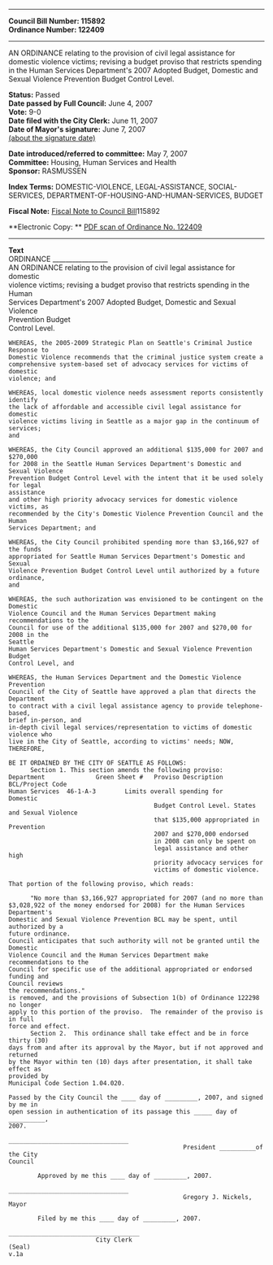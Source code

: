 * * * * *  
  
**Council Bill Number: [](#h0)[](#h2)115892**   
**Ordinance Number: 122409**  
  
* * * * *  
  
AN ORDINANCE relating to the provision of civil legal assistance for domestic violence victims; revising a budget proviso that restricts spending in the Human Services Department's 2007 Adopted Budget, Domestic and Sexual Violence Prevention Budget Control Level.  
  
**Status:** Passed   
**Date passed by Full Council:** June 4, 2007   
**Vote:** 9-0   
**Date filed with the City Clerk:** June 11, 2007   
**Date of Mayor's signature:** June 7, 2007   
[(about the signature date)](/~public/approvaldate.htm)   
  
  
**Date introduced/referred to committee:** May 7, 2007   
**Committee:** Housing, Human Services and Health   
**Sponsor:** RASMUSSEN   
  
**Index Terms:** DOMESTIC-VIOLENCE, LEGAL-ASSISTANCE, SOCIAL-SERVICES, DEPARTMENT-OF-HOUSING-AND-HUMAN-SERVICES, BUDGET  
  
**Fiscal Note:** [Fiscal Note to Council Bill](http://clerk.seattle.gov/~public/fnote/115892.htm)[](#h1)[](#h3)115892  
  
**Electronic Copy: ** [PDF scan of Ordinance No. 122409](/~archives/Ordinances/Ord_122409.pdf)  
  
* * * * *  
  
**Text**  
    ORDINANCE _________________  
    AN ORDINANCE relating to the provision of civil legal assistance for domestic  
    violence victims; revising a budget proviso that restricts spending in the Human  
    Services Department's 2007 Adopted Budget, Domestic and Sexual Violence  
    Prevention Budget  
    Control Level.  
  
    WHEREAS, the 2005-2009 Strategic Plan on Seattle's Criminal Justice Response to  
    Domestic Violence recommends that the criminal justice system create a  
    comprehensive system-based set of advocacy services for victims of domestic  
    violence; and  
  
    WHEREAS, local domestic violence needs assessment reports consistently identify  
    the lack of affordable and accessible civil legal assistance for domestic  
    violence victims living in Seattle as a major gap in the continuum of services;  
    and  
  
    WHEREAS, the City Council approved an additional $135,000 for 2007 and $270,000  
    for 2008 in the Seattle Human Services Department's Domestic and Sexual Violence  
    Prevention Budget Control Level with the intent that it be used solely for legal  
    assistance  
    and other high priority advocacy services for domestic violence victims, as  
    recommended by the City's Domestic Violence Prevention Council and the Human  
    Services Department; and  
  
    WHEREAS, the City Council prohibited spending more than $3,166,927 of the funds  
    appropriated for Seattle Human Services Department's Domestic and Sexual  
    Violence Prevention Budget Control Level until authorized by a future ordinance,  
    and  
  
    WHEREAS, the such authorization was envisioned to be contingent on the Domestic  
    Violence Council and the Human Services Department making recommendations to the  
    Council for use of the additional $135,000 for 2007 and $270,00 for 2008 in the  
    Seattle  
    Human Services Department's Domestic and Sexual Violence Prevention Budget  
    Control Level, and  
  
    WHEREAS, the Human Services Department and the Domestic Violence Prevention  
    Council of the City of Seattle have approved a plan that directs the Department  
    to contract with a civil legal assistance agency to provide telephone-based,  
    brief in-person, and  
    in-depth civil legal services/representation to victims of domestic violence who  
    live in the City of Seattle, according to victims' needs; NOW, THEREFORE,  
  
    BE IT ORDAINED BY THE CITY OF SEATTLE AS FOLLOWS:  
          Section 1. This section amends the following proviso:  
    Department              Green Sheet #   Proviso Description  
    BCL/Project Code  
    Human Services  46-1-A-3        Limits overall spending for             Domestic  
                                            Budget Control Level. States  
    and Sexual Violence  
                                            that $135,000 appropriated in  
    Prevention  
                                            2007 and $270,000 endorsed  
                                            in 2008 can only be spent on  
                                            legal assistance and other high  
                                            priority advocacy services for  
                                            victims of domestic violence.  
  
    That portion of the following proviso, which reads:  
  
          "No more than $3,166,927 appropriated for 2007 (and no more than  
    $3,028,922 of the money endorsed for 2008) for the Human Services Department's  
    Domestic and Sexual Violence Prevention BCL may be spent, until authorized by a  
    future ordinance.  
    Council anticipates that such authority will not be granted until the Domestic  
    Violence Council and the Human Services Department make recommendations to the  
    Council for specific use of the additional appropriated or endorsed funding and  
    Council reviews  
    the recommendations."  
    is removed, and the provisions of Subsection 1(b) of Ordinance 122298 no longer  
    apply to this portion of the proviso.  The remainder of the proviso is in full  
    force and effect.  
          Section 2.  This ordinance shall take effect and be in force thirty (30)  
    days from and after its approval by the Mayor, but if not approved and returned  
    by the Mayor within ten (10) days after presentation, it shall take effect as  
    provided by  
    Municipal Code Section 1.04.020.  
  
    Passed by the City Council the ____ day of _________, 2007, and signed by me in  
    open session in authentication of its passage this _____ day of __________,  
    2007.  
  
    _________________________________  
                                                    President __________of the City  
    Council  
  
            Approved by me this ____ day of _________, 2007.  
  
    _________________________________  
                                                    Gregory J. Nickels, Mayor  
  
            Filed by me this ____ day of _________, 2007.  
  
    ____________________________________  
                            City Clerk  
    (Seal)  
    v.1a  
